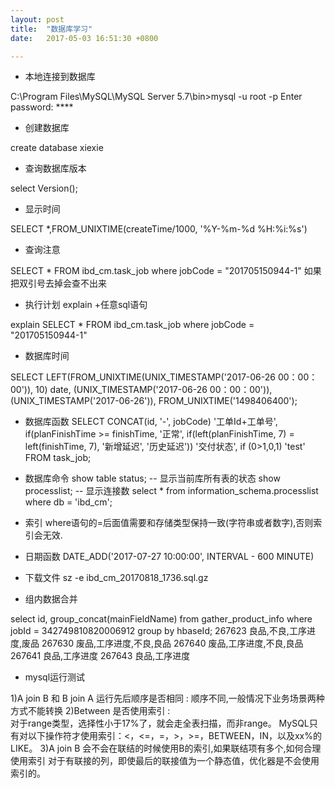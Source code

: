 ```yaml
---
layout: post
title:  "数据库学习"
date:   2017-05-03 16:51:30 +0800

---
```

* 本地连接到数据库

C:\Program Files\MySQL\MySQL Server 5.7\bin>mysql -u root -p
Enter password: **** <br>

* 创建数据库

create database xiexie

* 查询数据库版本

select Version();

* 显示时间

SELECT *,FROM_UNIXTIME(createTime/1000, '%Y-%m-%d %H:%i:%s') 

* 查询注意

SELECT * FROM ibd_cm.task_job where jobCode = "201705150944-1" 如果把双引号去掉会查不出来

* 执行计划 explain +任意sql语句

explain SELECT * FROM ibd_cm.task_job where jobCode = "201705150944-1"
<br>

* 数据库时间

SELECT
    LEFT(FROM_UNIXTIME(UNIX_TIMESTAMP('2017-06-26 00：00：00')),
        10) date,
    (UNIX_TIMESTAMP('2017-06-26 00：00：00')),
    (UNIX_TIMESTAMP('2017-06-26')),
    FROM_UNIXTIME('1498406400');

* 数据库函数
SELECT
    CONCAT(id, '-', jobCode) '工单Id+工单号',
    if(planFinishTime >= finishTime, '正常', if(left(planFinishTime, 7) = left(finishTime, 7), '新增延迟', '历史延迟'))    '交付状态',
    if (0>1,0,1) 'test'
FROM
    task_job;

* 数据库命令
    show table status;  -- 显示当前库所有表的状态
    show processlist;   -- 显示连接数
    select * from information_schema.processlist  where db = 'ibd_cm';

* 索引
where语句的=后面值需要和存储类型保持一致(字符串或者数字),否则索引会无效.

* 日期函数
DATE_ADD('2017-07-27 10:00:00', INTERVAL - 600 MINUTE)

* 下载文件
sz -e ibd_cm_20170818_1736.sql.gz

* 组内数据合并

select id, group_concat(mainFieldName) from gather_product_info where jobId = 342749810820006912 group by hbaseId;
267623	良品,不良,工序进度,废品
267630	废品,工序进度,不良,良品
267640	废品,工序进度,不良,良品
267641	良品,工序进度
267643	良品,工序进度

* mysql运行测试

1)A join B 和 B join A 运行先后顺序是否相同  : 
    顺序不同,一般情况下业务场景两种方式不能转换
2)Between 是否使用索引 :  
    对于range类型，选择性小于17%了，就会走全表扫描，而非range。
    MySQL只有对以下操作符才使用索引：<，<=，=，>，>=，BETWEEN，IN，以及xx%的LIKE。
3)A join B 会不会在联结的时候使用B的索引,如果联结项有多个,如何合理使用索引
    对于有联接的列，即使最后的联接值为一个静态值，优化器是不会使用索引的。
